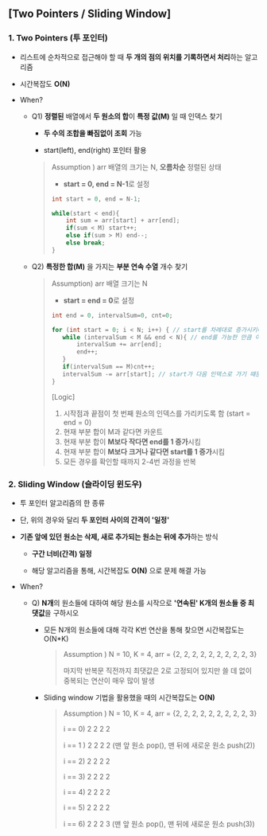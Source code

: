 ## [Two Pointers / Sliding Window]

### 1. **Two Pointers (투 포인터)**

- 리스트에 순차적으로 접근해야 할 때 **두 개의 점의 위치를 기록하면서 처리**하는 알고리즘
- 시간복잡도 **O(N)**

- When?

  - Q1) **정렬된** 배열에서 **두 원소의 합**이 **특정 값(M)** 일 때 인덱스 찾기

    - **두 수의 조합을 빠짐없이 조회** 가능

    - start(left), end(right) 포인터 활용

    > Assumption ) arr 배열의 크기는 N, **오름차순** 정렬된 상태
    >
    > - **start = 0, end = N-1**로 설정
    >
    > ```java
    > int start = 0, end = N-1;
    > 
    > while(start < end){
    >     int sum = arr[start] + arr[end];
    >     if(sum < M) start++;
    >     else if(sum > M) end--;
    >     else break;
    > }
    > ```

    

  - Q2) **특정한 합(M)** 을 가지는 **부분 연속 수열** 개수 찾기

    >Assumption) arr 배열 크기는 N
    >
    >- **start = end = 0**로 설정
    >
    >```java
    >int end = 0, intervalSum=0, cnt=0;
    >
    >for (int start = 0; i < N; i++) { // start를 차례대로 증가시키며 반복
    >    while (intervalSum < M && end < N){ // end를 가능한 만큼 이동
    >        intervalSum += arr[end];
    >        end++;
    >    }
    >    if(intervalSum == M)cnt++;
    >    intervalSum -= arr[start]; // start가 다음 인덱스로 가기 때문에 뺌
    >}
    >
    >```
    >
    >
    >
    >[Logic]
    >
    >1. 시작점과 끝점이 첫 번째 원소의 인덱스를 가리키도록 함 (start = end = 0)
    >2. 현재 부분 합이 M과 같다면 카운트
    >3. 현재 부분 합이 **M보다 작다면 end를 1 증가**시킴
    >4. 현재 부분 합이 **M보다 크거나 같다면 start를 1 증가**시킴
    >5. 모든 경우를 확인할 때까지 2-4번 과정을 반복

  



### 2. **Sliding Window (슬라이딩 윈도우)**

- 투 포인터 알고리즘의 한 종류

- 단, 위의 경우와 달리 **두 포인터 사이의 간격이 '일정'**

- **기존 앞에 있던 원소는 삭제, 새로 추가되는 원소는 뒤에 추가**하는 방식

  - **구간 너비(간격) 일정**

  - 해당 알고리즘을 통해, 시간복잡도 **O(N)** 으로 문제 해결 가능

- When?

  - Q) **N개**의 원소들에 대하여 해당 원소를 시작으로 **'연속된' K개의 원소들 중 최댓값**을 구하시오

    - 모든 N개의 원소들에 대해 각각 K번 연산을 통해 찾으면 시간복잡도는 O(N*K)

      > Assumption ) N = 10, K = 4, arr = {2, 2, 2, 2, 2, 2, 2, 2, 2, 3}
      >
      > 마지막 반복문 직전까지 최댓값은 2로 고정되어 있지만  쓸 데 없이 중복되는 연산이 매우 많이 발생

    - Sliding window 기법을 활용했을 때의 시간복잡도는 **O(N)**

      >Assumption ) N = 10, K = 4, arr = {2, 2, 2, 2, 2, 2, 2, 2, 2, 3}
      >
      >i == 0)	2 2 2 2
      >
      >i == 1 ) 	  2 2 2 2 						(맨 앞 원소 pop(), 맨 뒤에 새로운 원소 push(2))
      >
      >i == 2)		   2 2 2 2					  
      >
      >i == 3)			   2 2 2 2
      >
      >i == 4)				  2 2 2 2
      >
      >i == 5)					  2 2 2 2
      >
      >i == 6)					     2 2 2 3	      (맨 앞 원소 pop(), 맨 뒤에 새로운 원소 push(3))

